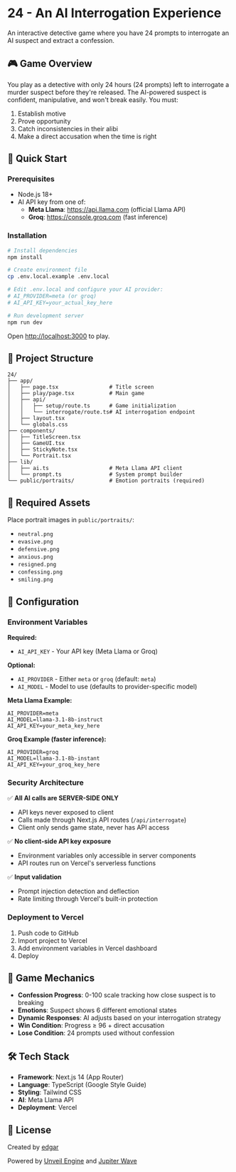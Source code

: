 # 24 - An AI Interrogation Experience

An interactive detective game where you have 24 prompts to interrogate an AI 
suspect and extract a confession.

## 🎮 Game Overview

You play as a detective with only 24 hours (24 prompts) left to interrogate 
a murder suspect before they're released. The AI-powered suspect is confident, 
manipulative, and won't break easily. You must:

1. Establish motive
2. Prove opportunity  
3. Catch inconsistencies in their alibi
4. Make a direct accusation when the time is right

## 🚀 Quick Start

### Prerequisites

- Node.js 18+ 
- AI API key from one of:
  - **Meta Llama**: https://api.llama.com (official Llama API)
  - **Groq**: https://console.groq.com (fast inference)

### Installation

```bash
# Install dependencies
npm install

# Create environment file
cp .env.local.example .env.local

# Edit .env.local and configure your AI provider:
# AI_PROVIDER=meta (or groq)
# AI_API_KEY=your_actual_key_here

# Run development server
npm run dev
```

Open [http://localhost:3000](http://localhost:3000) to play.

## 📁 Project Structure

```
24/
├── app/
│   ├── page.tsx                # Title screen
│   ├── play/page.tsx           # Main game
│   ├── api/
│   │   ├── setup/route.ts      # Game initialization
│   │   └── interrogate/route.ts# AI interrogation endpoint
│   ├── layout.tsx
│   └── globals.css
├── components/
│   ├── TitleScreen.tsx
│   ├── GameUI.tsx
│   ├── StickyNote.tsx
│   └── Portrait.tsx
├── lib/
│   ├── ai.ts                   # Meta Llama API client
│   └── prompt.ts               # System prompt builder
└── public/portraits/           # Emotion portraits (required)
```

## 🎨 Required Assets

Place portrait images in `public/portraits/`:
- `neutral.png`
- `evasive.png`
- `defensive.png`
- `anxious.png`
- `resigned.png`
- `confessing.png`
- `smiling.png`

## 🔧 Configuration

### Environment Variables

**Required:**
- `AI_API_KEY` - Your API key (Meta Llama or Groq)

**Optional:**
- `AI_PROVIDER` - Either `meta` or `groq` (default: `meta`)
- `AI_MODEL` - Model to use (defaults to provider-specific model)

**Meta Llama Example:**
```env
AI_PROVIDER=meta
AI_MODEL=llama-3.1-8b-instruct
AI_API_KEY=your_meta_key_here
```

**Groq Example (faster inference):**
```env
AI_PROVIDER=groq
AI_MODEL=llama-3.1-8b-instant
AI_API_KEY=your_groq_key_here
```

### Security Architecture

✅ **All AI calls are SERVER-SIDE ONLY**
- API keys never exposed to client
- Calls made through Next.js API routes (`/api/interrogate`)
- Client only sends game state, never has API access

✅ **No client-side API key exposure**
- Environment variables only accessible in server components
- API routes run on Vercel's serverless functions

✅ **Input validation**
- Prompt injection detection and deflection
- Rate limiting through Vercel's built-in protection

### Deployment to Vercel

1. Push code to GitHub
2. Import project to Vercel
3. Add environment variables in Vercel dashboard
4. Deploy

## 🎯 Game Mechanics

- **Confession Progress**: 0-100 scale tracking how close suspect is to 
breaking
- **Emotions**: Suspect shows 6 different emotional states
- **Dynamic Responses**: AI adjusts based on your interrogation strategy
- **Win Condition**: Progress ≥ 96 + direct accusation
- **Lose Condition**: 24 prompts used without confession

## 🛠️ Tech Stack

- **Framework**: Next.js 14 (App Router)
- **Language**: TypeScript (Google Style Guide)
- **Styling**: Tailwind CSS
- **AI**: Meta Llama API
- **Deployment**: Vercel

## 📝 License

Created by [edgar](https://tini.la/edgar)

Powered by [Unveil Engine](https://unveilengine.com) 
and [Jupiter Wave](https://jupiterwave.games)